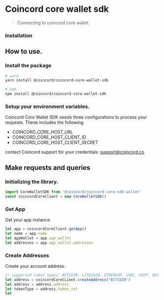 # Coincord core wallet sdk 
> Connecting to coincord core wallet.
 
### Installation

## How to use.
### Install the package
```sh
# yarn
yarn install @coincord/coincord-core-wallet-sdk

# npm
npm install @coincord/coincord-core-wallet-sdk
```

### Setup your environment variables.
Coincord Core Wallet SDK needs three configurations to process your requests. These includes the following.
- COINCORD_CORE_HOST_URL
- COINCORD_CORE_HOST_CLIENT_ID
- COINCORD_CORE_HOST_CLIENT_SECRET

contact Coincord support for your credentials: support@coincord.co

## Make requests and queries
### Initializing the library.
```ts
import CoreWalletSDK from '@coincord/coincord-core-sdk-wallet'
const coincordCoreClient = new CoreWalletSDK()
```
### Get App
Get your app instance.
```ts
let app = coincordCoreClient.getApp()
let name = app.name
let appWallet = app.app_wallet
let addresses = app.app_wallet.addresses
```

### Create Addresses
Create your account address.
```ts
// supported token types: BITCOIN, LITECOIN, ETHEREUM, USDC, USDT, DAI
let address = coincordCoreCLient.createAddress("BITCOIN")
let address = address.address
let tokenType = address.token_set
let 
```